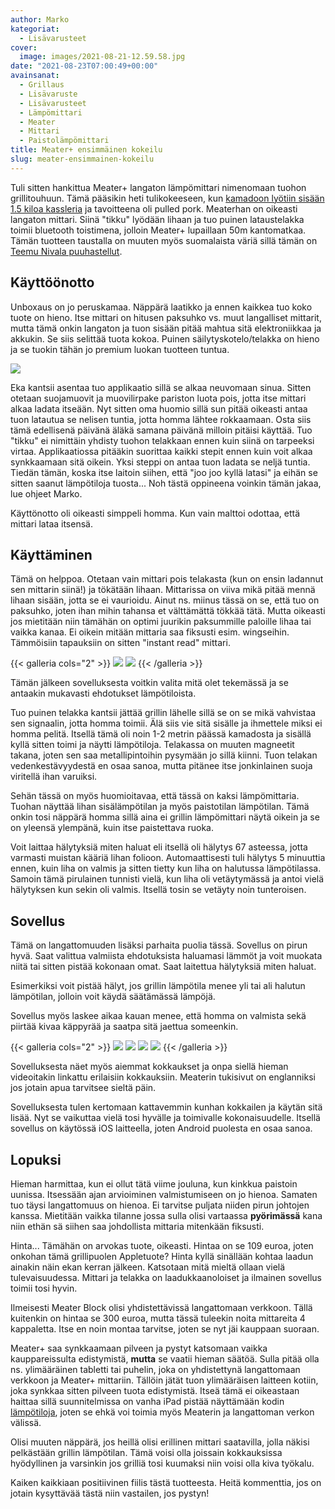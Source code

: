 ```yaml
---
author: Marko
kategoriat:
  - Lisävarusteet
cover:
  image: images/2021-08-21-12.59.58.jpg
date: "2021-08-23T07:00:49+00:00"
avainsanat:
  - Grillaus
  - Lisävaruste
  - Lisävarusteet
  - Lämpömittari
  - Meater
  - Mittari
  - Paistolämpömittari
title: Meater+ ensimmäinen kokeilu
slug: meater-ensimmainen-kokeilu
---
```

Tuli sitten hankittua Meater+ langaton lämpömittari nimenomaan tuohon grillitouhuun. Tämä pääsikin heti tulikokeeseen, kun [kamadoon lyötiin sisään 1.5 kiloa kassleria](/tehdaan-pulled-pork-kamadolla/) ja tavoitteena oli pulled pork. Meaterhan on oikeasti langaton mittari. Siinä "tikku" lyödään lihaan ja tuo puinen lataustelakka toimii bluetooth toistimena, jolloin Meater+ lupaillaan 50m kantomatkaa. Tämän tuotteen taustalla on muuten myös suomalaista väriä sillä tämän on [Teemu Nivala puuhastellut](https://www.meatersuomi.fi/tarina/).

## Käyttöönotto

Unboxaus on jo peruskamaa. Näppärä laatikko ja ennen kaikkea tuo koko tuote on hieno. Itse mittari on hitusen paksuhko vs. muut langalliset mittarit, mutta tämä onkin langaton ja tuon sisään pitää mahtua sitä elektroniikkaa ja akkukin. Se siis selittää tuota kokoa. Puinen säilytyskotelo/telakka on hieno ja se tuokin tähän jo premium luokan tuotteen tuntua.

![](images/2021-08-21-12.59.58.jpg)

Eka kantsii asentaa tuo applikaatio sillä se alkaa neuvomaan sinua. Sitten otetaan suojamuovit ja muovilirpake pariston luota pois, jotta itse mittari alkaa ladata itseään. Nyt sitten oma huomio sillä sun pitää oikeasti antaa tuon latautua se nelisen tuntia, jotta homma lähtee rokkaamaan. Osta siis tämä edellisenä päivänä äläkä samana päivänä milloin pitäisi käyttää. Tuo "tikku" ei nimittäin yhdisty tuohon telakkaan ennen kuin siinä on tarpeeksi virtaa. Applikaatiossa pitääkin suorittaa kaikki stepit ennen kuin voit alkaa synkkaamaan sitä oikein. Yksi steppi on antaa tuon ladata se neljä tuntia. Tiedän tämän, koska itse laitoin siihen, että "joo joo kyllä latasi" ja eihän se sitten saanut lämpötiloja tuosta... Noh tästä oppineena voinkin tämän jakaa, lue ohjeet Marko.

Käyttönotto oli oikeasti simppeli homma. Kun vain malttoi odottaa, että mittari lataa itsensä.

## Käyttäminen

Tämä on helppoa. Otetaan vain mittari pois telakasta (kun on ensin ladannut sen mittarin siinä!) ja tökätään lihaan. Mittarissa on viiva mikä pitää mennä lihaan sisään, jotta se ei vaurioidu. Ainut ns. miinus tässä on se, että tuo on paksuhko, joten ihan mihin tahansa et välttämättä tökkää tätä. Mutta oikeasti jos mietitään niin tämähän on optimi juurikin paksummille paloille lihaa tai vaikka kanaa. Ei oikein mitään mittaria saa fiksusti esim. wingseihin. Tämmöisiin tapauksiin on sitten "instant read" mittari.

{{< galleria cols="2" >}}
![](images/2021-08-21-13.35.40.jpg)
![](images/2021-08-21-13.35.28.jpg)
{{< /galleria >}}

Tämän jälkeen sovelluksesta voitkin valita mitä olet tekemässä ja se antaakin mukavasti ehdotukset lämpötiloista.

Tuo puinen telakka kantsii jättää grillin lähelle sillä se on se mikä vahvistaa sen signaalin, jotta homma toimii. Älä siis vie sitä sisälle ja ihmettele miksi ei homma pelitä. Itsellä tämä oli noin 1-2 metrin päässä kamadosta ja sisällä kyllä sitten toimi ja näytti lämpötiloja. Telakassa on muuten magneetit takana, joten sen saa metallipintoihin pysymään jo sillä kiinni. Tuon telakan vedenkestävyydestä en osaa sanoa, mutta pitänee itse jonkinlainen suoja viritellä ihan varuiksi.

Sehän tässä on myös huomioitavaa, että tässä on kaksi lämpömittaria. Tuohan näyttää lihan sisälämpötilan ja myös paistotilan lämpötilan. Tämä onkin tosi näppärä homma sillä aina ei grillin lämpömittari näytä oikein ja se on yleensä ylempänä, kuin itse paistettava ruoka.

Voit laittaa hälytyksiä miten haluat eli itsellä oli hälytys 67 asteessa, jotta varmasti muistan kääriä lihan folioon. Automaattisesti tuli hälytys 5 minuuttia ennen, kuin liha on valmis ja sitten tietty kun liha on halutussa lämpötilassa. Samoin tämä pirulainen tunnisti vielä, kun liha oli vetäytymässä ja antoi vielä hälytyksen kun sekin oli valmis. Itsellä tosin se vetäyty noin tunteroisen.

## Sovellus

Tämä on langattomuuden lisäksi parhaita puolia tässä. Sovellus on pirun hyvä. Saat valittua valmiista ehdotuksista haluamasi lämmöt ja voit muokata niitä tai sitten pistää kokonaan omat. Saat laitettua hälytyksiä miten haluat.

Esimerkiksi voit pistää hälyt, jos grillin lämpötila menee yli tai ali halutun lämpötilan, jolloin voit käydä säätämässä lämpöjä.

Sovellus myös laskee aikaa kauan menee, että homma on valmista sekä piirtää kivaa käppyrää ja saatpa sitä jaettua someenkin.

{{< galleria cols="2" >}}
![](images/2021-08-21-15.43.30.jpg)
![](images/2021-08-21-16.12.37.jpg)
![](images/2021-08-21-16.25.25.png)
![](images/2021-08-21-16.37.35.jpg)
{{< /galleria >}}

Sovelluksesta näet myös aiemmat kokkaukset ja onpa siellä hieman videoitakin linkattu erilaisiin kokkauksiin. Meaterin tukisivut on englanniksi jos jotain apua tarvitsee sieltä päin.

Sovelluksesta tulen kertomaan kattavemmin kunhan kokkailen ja käytän sitä lisää. Nyt se vaikuttaa vielä tosi hyvälle ja toimivalle kokonaisuudelle. Itsellä sovellus on käytössä iOS laitteella, joten Android puolesta en osaa sanoa.

## Lopuksi

Hieman harmittaa, kun ei ollut tätä viime jouluna, kun kinkkua paistoin uunissa. Itsessään ajan arvioiminen valmistumiseen on jo hienoa. Samaten tuo täysi langattomuus on hienoa. Ei tarvitse puljata niiden pirun johtojen kanssa. Mietitään vaikka tilanne jossa sulla olisi vartaassa **pyörimässä** kana niin ethän sä siihen saa johdollista mittaria mitenkään fiksusti.

Hinta... Tämähän on arvokas tuote, oikeasti. Hintaa on se 109 euroa, joten onkohan tämä grillipuolen Appletuote? Hinta kyllä sinällään kohtaa laadun ainakin näin ekan kerran jälkeen. Katsotaan mitä mieltä ollaan vielä tulevaisuudessa. Mittari ja telakka on laadukkaanoloiset ja ilmainen sovellus toimii tosi hyvin.

Ilmeisesti Meater Block olisi yhdistettävissä langattomaan verkkoon. Tällä kuitenkin on hintaa se 300 euroa, mutta tässä tuleekin noita mittareita 4 kappaletta. Itse en noin montaa tarvitse, joten se nyt jäi kauppaan suoraan.

Meater+ saa synkkaamaan pilveen ja pystyt katsomaan vaikka kauppareissulta edistymistä, **mutta** se vaatii hieman säätöä. Sulla pitää olla ns. ylimääräinen tabletti tai puhelin, joka on yhdistettynä langattomaan verkkoon ja Meater+ mittariin. Tällöin jätät tuon ylimääräisen laitteen kotiin, joka synkkaa sitten pilveen tuota edistymistä. Itseä tämä ei oikeastaan haittaa sillä suunnitelmissa on vanha iPad pistää näyttämään kodin [lämpötiloja](https://markokaartinen.net/paivitysta-ruuvitag-sensoreista/), joten se ehkä voi toimia myös Meaterin ja langattoman verkon välissä.

Olisi muuten näppärä, jos heillä olisi erillinen mittari saatavilla, jolla näkisi pelkästään grillin lämpötilan. Tämä voisi olla joissain kokkauksissa hyödyllinen ja varsinkin jos grilliä tosi kuumaksi niin voisi olla kiva työkalu.

Kaiken kaikkiaan positiivinen fiilis tästä tuotteesta. Heitä kommenttia, jos on jotain kysyttävää tästä niin vastailen, jos pystyn!
